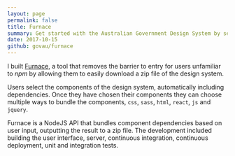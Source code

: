 ```yaml
---
layout: page
permalink: false
title: Furnace
summary: Get started with the Australian Government Design System by selecting components and downloading a zip file.
date: 2017-10-15
github: govau/furnace
---
```

I built [Furnace](https://designsystem.gov.au/download), a tool that removes the barrier to entry for users unfamiliar to _npm_ by allowing them to easily download a zip file of the design system. 

Users select the components of the design system, automatically including dependencies. Once they have chosen their components they can choose multiple ways to bundle the components, `css`, `sass`, `html`, `react`, `js` and `jquery`.

Furnace is a NodeJS API that bundles component dependencies based on user input, outputting the result to a zip file. The development included building the user interface, server, continuous integration, continuous deployment, unit and integration tests.
